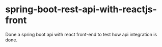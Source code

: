 # spring-boot-rest-api-with-reactjs-front
Done a spring boot api with react front-end to test how api integration is done.
